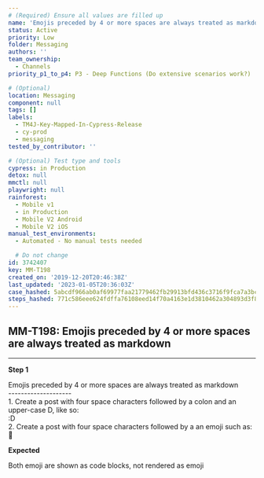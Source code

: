 ```yaml
---
# (Required) Ensure all values are filled up
name: 'Emojis preceded by 4 or more spaces are always treated as markdown'
status: Active
priority: Low
folder: Messaging
authors: ''
team_ownership:
  - Channels
priority_p1_to_p4: P3 - Deep Functions (Do extensive scenarios work?)

# (Optional)
location: Messaging
component: null
tags: []
labels:
  - TM4J-Key-Mapped-In-Cypress-Release
  - cy-prod
  - messaging
tested_by_contributor: ''

# (Optional) Test type and tools
cypress: in Production
detox: null
mmctl: null
playwright: null
rainforest:
  - Mobile v1
  - in Production
  - Mobile V2 Android
  - Mobile V2 iOS
manual_test_environments:
  - Automated - No manual tests needed

  # Do not change
id: 3742407
key: MM-T198
created_on: '2019-12-20T20:46:38Z'
last_updated: '2023-01-05T20:36:03Z'
case_hashed: 5abcdf966ab0af69977faa21779462fb29913bfd436c3716f9fca7a3bc03bf96ada5204854b4d9c64fbc51aa79e83371
steps_hashed: 771c586eee624fdffa76108eed14f70a4163e1d3810462a304893d3f83f1a45f9605e6e70c3fb6bc92c1caf84ce18e08
---
```


<!-- (Auto-generated) Based on frontmatter's "key" and "name" -->

## MM-T198: Emojis preceded by 4 or more spaces are always treated as markdown

---

**Step 1**

Emojis preceded by 4 or more spaces are always treated as markdown\
\--------------------\
1\. Create a post with four space characters followed by a colon and an upper-case D, like so:\
:D\
2\. Create a post with four space characters followed by a an emoji such as:\
:taco:

**Expected**

Both emoji are shown as code blocks, not rendered as emoji
